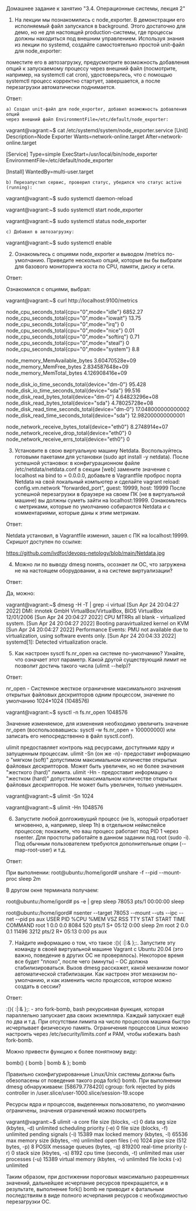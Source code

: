 Домашнее задание к занятию "3.4. Операционные системы, лекция 2"

1. На лекции мы познакомились с node_exporter. В демонстрации его исполняемый файл запускался в background. 
Этого достаточно для демо, но не для настоящей production-системы, где процессы должны находиться под внешним управлением. 
Используя знания из лекции по systemd, создайте самостоятельно простой unit-файл для node_exporter:

поместите его в автозагрузку, предусмотрите возможность добавления опций к запускаемому процессу 
через внешний файл (посмотрите, например, на systemctl cat cron),
удостоверьтесь, что с помощью systemctl процесс корректно стартует, завершается, 
а после перезагрузки автоматически поднимается.

Ответ:

	a) Создал unit-файл для node_exporter, добавил возможность добавления опций  
	через внешний файл EnvironmentFile=/etc/default/node_exporter:

vagrant@vagrant:~$ cat /etc/systemd/system/node_exporter.service
[Unit]
Description=Node Exporter
Wants=network-online.target
After=network-online.target

[Service]
Type=simple
ExecStart=/usr/local/bin/node_exporter
EnvironmentFile=/etc/default/node_exporter

[Install]
WantedBy=multi-user.target

	b) Перезапустил сервис, проверил статус, убедился что статус active (running):

vagrant@vagrant:~$ sudo systemctl daemon-reload

vagrant@vagrant:~$ sudo systemctl start node_exporter

vagrant@vagrant:~$ sudo systemctl status node_exporter

	c) Добавил в автозагрузку:

vagrant@vagrant:~$ sudo systemctl enable

2. Ознакомьтесь с опциями node_exporter и выводом /metrics по-умолчанию. 
Приведите несколько опций, которые вы бы выбрали для базового мониторинга хоста по CPU, памяти, диску и сети.

Ответ:

Ознакомился с опциями, выбрал:

vagrant@vagrant:~$ curl http://localhost:9100/metrics

node_cpu_seconds_total{cpu="0",mode="idle"} 6852.27
node_cpu_seconds_total{cpu="0",mode="iowait"} 13.75
node_cpu_seconds_total{cpu="0",mode="irq"} 0
node_cpu_seconds_total{cpu="0",mode="nice"} 0.01
node_cpu_seconds_total{cpu="0",mode="softirq"} 0.71
node_cpu_seconds_total{cpu="0",mode="steal"} 0
node_cpu_seconds_total{cpu="0",mode="system"} 8.8

node_memory_MemAvailable_bytes 3.60470528e+09
node_memory_MemFree_bytes 2.834587648e+09
node_memory_MemTotal_bytes 4.126908416e+09

node_disk_io_time_seconds_total{device="dm-0"} 95.428
node_disk_io_time_seconds_total{device="sda"} 99.516
node_disk_read_bytes_total{device="dm-0"} 4.64823296e+08
node_disk_read_bytes_total{device="sda"} 4.78025728e+08
node_disk_read_time_seconds_total{device="dm-0"} 17.048000000000002
node_disk_read_time_seconds_total{device="sda"} 12.982000000000001

node_network_receive_bytes_total{device="eth0"} 8.2748914e+07
node_network_receive_drop_total{device="eth0"} 0
node_network_receive_errs_total{device="eth0"} 0

3. Установите в свою виртуальную машину Netdata. Воспользуйтесь готовыми пакетами для установки (sudo apt install -y netdata). 
После успешной установки:
в конфигурационном файле /etc/netdata/netdata.conf в секции [web] замените значение с localhost на bind to = 0.0.0.0, 
добавьте в Vagrantfile проброс порта Netdata на свой локальный компьютер 
и сделайте vagrant reload: config.vm.network "forwarded_port", guest: 19999, host: 19999 
После успешной перезагрузки в браузере на своем ПК (не в виртуальной машине) вы должны суметь зайти на localhost:19999. 
Ознакомьтесь с метриками, которые по умолчанию собираются Netdata и с комментариями, которые даны к этим метрикам.

Ответ:

Netdata установил, в Vagrantfile изменил, зашел с ПК на localhost:19999. Скришот доступен по ссылке:

https://github.com/ivdfor/devops-netology/blob/main/Netdata.jpg

4. Можно ли по выводу dmesg понять, осознает ли ОС, что загружена не на настоящем оборудовании, а на системе виртуализации?

Ответ:

Да, можно:

vagrant@vagrant:~$ dmesg -H -T | grep -i virtual
[Sun Apr 24 20:04:27 2022] DMI: innotek GmbH VirtualBox/VirtualBox, BIOS VirtualBox 12/01/2006
[Sun Apr 24 20:04:27 2022] CPU MTRRs all blank - virtualized system.
[Sun Apr 24 20:04:27 2022] Booting paravirtualized kernel on KVM
[Sun Apr 24 20:04:27 2022] Performance Events: PMU not available due to virtualization, using software events only.
[Sun Apr 24 20:04:33 2022] systemd[1]: Detected virtualization oracle.

5. Как настроен sysctl fs.nr_open на системе по-умолчанию? Узнайте, что означает этот параметр. 
Какой другой существующий лимит не позволит достичь такого числа (ulimit --help)?

Ответ:

nr_open - Системное жесткое ограничение максимального значения открытых файловых дескрипторов одним процессом, 
значение по умолчанию 
1024*1024 (1048576)

vagrant@vagrant:~$ sysctl -n fs.nr_open
1048576

Значение изменяемое, для изменения необходимо увеличить значение nr_open 
(воспользовавшись: sysctl -w fs.nr_open = 100000000) или записать его непосредственно в файл sysctl.conf).

ulimit предоставляет контроль над ресурсами, доступными ядру и запущенным процессам.
ulimit -Sn (он же -n)- предоставит информацию о "мягком (soft)" допустимом максимальном количестве открытых файловых дескрипторов. 
Может быть увеличен, но не более значения "жесткого (hard)" лимита.
ulimit -Hn - предоставит информацию о "жестком (hard)" допустимом максимальном количестве открытых файловых дескрипторов. 
Не может быть увеличен, только уменьшен.

vagrant@vagrant:~$ ulimit -Sn
1024

vagrant@vagrant:~$ ulimit -Hn
1048576

6. Запустите любой долгоживущий процесс (не ls, который отработает мгновенно, а, например, sleep 1h) 
в отдельном неймспейсе процессов; покажите, что ваш процесс работает под PID 1 через nsenter. 
Для простоты работайте в данном задании под root (sudo -i). 
Под обычным пользователем требуются дополнительные опции (--map-root-user) и т.д.

Ответ:

При выполнении:
root@ubuntu:/home/igord# unshare -f --pid --mount-proc sleep 2m

В другом окне терминала получаем:

root@ubuntu:/home/igord# ps -e | grep sleep
  78053 pts/1    00:00:00 sleep 

root@ubuntu:/home/igord# nsenter --target 78053 --mount --uts --ipc --net --pid ps aux
USER         PID %CPU %MEM    VSZ   RSS TTY      STAT START   TIME COMMAND
root           1  0.0  0.0   8084   520 pts/1    S+   05:12   0:00 sleep 2m
root           2  0.0  0.1  11496  3212 pts/2    R+   05:13   0:00 ps aux


7. Найдите информацию о том, что такое :(){ :|:& };:. Запустите эту команду в своей виртуальной машине Vagrant с Ubuntu 20.04 
(это важно, поведение в других ОС не проверялось). Некоторое время все будет "плохо", после чего (минуты) – 
ОС должна стабилизироваться. Вызов dmesg расскажет, какой механизм помог автоматической стабилизации. 
Как настроен этот механизм по-умолчанию, и как изменить число процессов, которое можно создать в сессии?

Ответ:

:(){ :|:& };: - это fork-bomb, bash рекурсивная функция, которая параллельно запускает два своих экземпляра. 
Каждый запускает ещё по два и т.д. 
При отсутствии лимита на число процессов машина быстро исчерпывает физическую память.
Ограничения процессов Linux можно настроить через /etc/security/limits.conf и PAM, чтобы избежать bash fork-bomb.

Можно привести функцию к более понятному виду:

bomb() { 
 bomb | bomb &
}; bomb

Правильно сконфигурированные Linux/Unix системы должны быть обезопасены от поведения такого рода fork() bomb.
При выполнении dmesg обнаруживаем:
[58679.778420] cgroup: fork rejected by pids controller in /user.slice/user-1000.slice/session-19.scope

Ресурсы ядра и процессов, выделенных пользователю, по умолчанию ограничены, значения ограничений можно посмотреть

vagrant@vagrant:~$ ulimit -a
core file size          (blocks, -c) 0
data seg size           (kbytes, -d) unlimited
scheduling priority             (-e) 0
file size               (blocks, -f) unlimited
pending signals                 (-i) 15389
max locked memory       (kbytes, -l) 65536
max memory size         (kbytes, -m) unlimited
open files                      (-n) 1024
pipe size            (512 bytes, -p) 8
POSIX message queues     (bytes, -q) 819200
real-time priority              (-r) 0
stack size              (kbytes, -s) 8192
cpu time               (seconds, -t) unlimited
max user processes              (-u) 15389
virtual memory          (kbytes, -v) unlimited
file locks                      (-x) unlimited  

Таким образом, при достижении пороговых максимально разрешенных значений, дальнейшее исчерпание ресурсов прекращается, 
и в результате, выполнение fork() bomb не приводит к фатальным последствиям в виде полного исчерпания ресурсов 
с необходимостью перезагрузки ОС.







